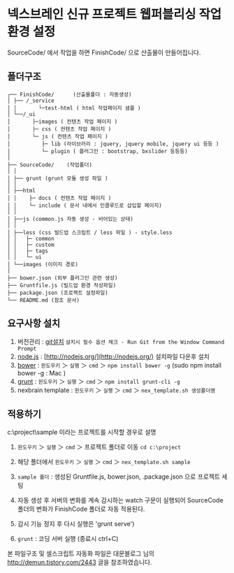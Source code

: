 # 넥스브레인 신규 프로젝트 웹퍼블리싱 작업환경 설정

SourceCode/ 에서 작업을 하면 FinishCode/ 으로 산출물이 만들어집니다.

## 폴더구조

```
┌── FinishCode/      (산출물폴더 : 자동생성)
│ ├── /_service
│ │       └─test-html ( html 작업페이지 샘플 )
│ └──/_ui 
│       ├─images ( 컨텐츠 작업 페이지 )
│       ├─ css ( 컨텐츠 작업 페이지 )
│       └─ js ( 컨텐츠 작업 페이지 )
│          ├─ lib (라이브러리 : jquery, jquery mobile, jquery ui 등등 )
│          └─ plugin ( 플러그인 : bootstrap, bxslider 등등등)
│ 
├── SourceCode/    (작업폴더)
│ │
│ ├── grunt (grunt 모듈 생성 파일 )
│ │            
│ ├──html
│ │    ├─ docs ( 컨텐츠 작업 페이지 )
│ │    └─ include ( 문서 내에서 인클루드로 삽입할 페이지)
│ │
│ ├──js (common.js 자동 생성 - 비어있는 상태)
│ │
│ ├──less (css 빌드업 스크립트 / less 파일 ) - style.less
│ │   ├─ common
│ │   ├─ custom
│ │   ├─ tags
│ │   └─ ui
│ └──images (이미지 경로)
│ 
├── bower.json (외부 플러그인 관련 생성)
├── Gruntfile.js (빌드업 환경 작성파일)
├── package.json (프로젝트 설정파일)
└── README.md (참조 문서)

```

## 요구사항 설치
1. 버전관리 : [git설치](http://msysgit.github.io/)
	`설치시 필수 옵션 체크 - Run Git from the Window Command Prompt` 
2. [node.js](http://nodejs.org/)  : [http://nodejs.org/](http://nodejs.org/) 설치파일 다운후 설치
3. [bower](http://bower.io/)    : `윈도우키` ＞ `실행` ＞ `cmd` ＞ `npm install bower -g` (sudo npm install bower -g : Mac )
4. [grunt](http://gruntjs.com/)    : `윈도우키` ＞ `실행` ＞ `cmd` ＞ `npm install grunt-cli -g`
5. nexbrain template    : `윈도우키` ＞ `실행` ＞ `cmd` ＞ `nex_template.sh 생성폴더명`


## 적용하기

c:\project\sample 이라는 프로젝트를 시작할 경우로 설명

1. `윈도우키` ＞ `실행` ＞ `cmd` ＞ 프로젝트 폴더로 이동 `cd c:\project`

2. 해당 폴더에서 `윈도우키` ＞ `실행` ＞ `cmd` ＞ `nex_template.sh sample` 
3. `sample 폴더` : 생성된 Gruntfile.js, bower.json, .package.json 으로 프로젝트 세팅

4. 자동 생성 후 서버의 변화를 계속 감시하는 watch 구문이 실행되어 SourceCode 폴더의 변화가 FinishCode 폴더로 자동 적용된다. 
5. 감시 기능 정지 후 다시 실행은 'grunt serve')
6. `grunt` : 코딩 서버 실행 (종료시 ctrl+C)

본 파일구조 및 셀스크립트 자동화 파일은 대문블로그 님의  http://demun.tistory.com/2443 글을 참조하였습니다.

